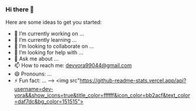 ### Hi there 👋

Here are some ideas to get you started:

- 🔭 I’m currently working on ...
- 🌱 I’m currently learning ...
- 👯 I’m looking to collaborate on ...
- 🤔 I’m looking for help with ...
- 💬 Ask me about ...
- 📫 How to reach me: [devvora99044@gmail.com](mailto:devvora99044@gmail.com)
- 😄 Pronouns: ...
- ⚡ Fun fact: ...
-->
<img src"https://github-readme-stats.vercel.app/api?username=dev-vora&&show_icons=true&title_color=ffffff&icon_color=bb2acf&text_color=daf7dc&bg_color=151515">
